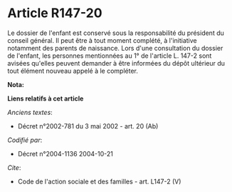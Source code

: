 # Article R147-20

Le dossier de l'enfant est conservé sous la responsabilité du président du conseil général. Il peut être à tout moment
complété, à l'initiative notamment des parents de naissance. Lors d'une consultation du dossier de l'enfant, les personnes
mentionnées au 1° de l'article L. 147-2 sont avisées qu'elles peuvent demander à être informées du dépôt ultérieur du tout
élément nouveau appelé à le compléter.

**Nota:**



**Liens relatifs à cet article**

_Anciens textes_:

  - Décret n°2002-781 du 3 mai 2002 - art. 20 (Ab)

_Codifié par_:

  - Décret n°2004-1136 2004-10-21

_Cite_:

  - Code de l'action sociale et des familles - art. L147-2 (V)
